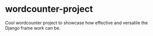 # wordcounter-project
Cool wordcounter project to showcase how effective and versatile the Django frame work can be.
